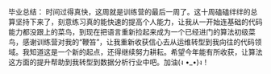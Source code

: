 毕业总结：
时间过得真快，这周就是训练营的最后一周了。这十周磕磕绊绊的总算坚持下来了，刻意练习真的能快速的提高个人能力，让我从一开始连基础的代码能力都没跟上的菜鸟，到现在把语言重新捡起来成为一个已经进门的算法初级菜鸟，感谢训练营对我的“鞭笞”，让我重新收获信心去从运维转型到我向往的代码领域。我知道这是一个新的起点，还得继续努力耕耘。希望今年能有所收获，让算法这方面的提升帮助到我转型到数据分析行业中吧。加油(ง •_•)ง！
